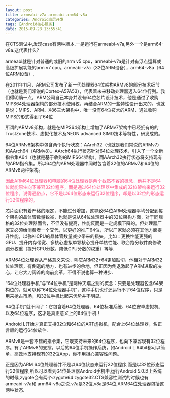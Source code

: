 ```yaml
---
layout: post
title: armeabi-v7a armeabi arm64-v8a
categories: Android底层开发
tags: [Android核心服务]
date: 2015-09-28 13:55:41
---
```


在CTS测试中,发现case有两种版本.一是运行在armeabi-v7a,另外一个是arm64-v8a.这代表什么?

armeabi就是针对普通的或旧的arm v5 cpu，armeabi-v7a是针对有浮点运算或高级扩展功能的arm v7 cpu。armeabi-v7a（32位ARM设备），arm64-v8a（64位ARM设备）.

<!--more-->

在2011年11月，ARM公司发布了新一代处理器64位架构ARMv8的部分技术细节（也就是我们常说的Cortex-A57A53），代表着未来移动处理器迈入64位行列。我们得明确一点，ARM公司自己本身并没有64位芯片设计技术，他是通过了收购MIPS64处理器架构的部分技术使用权，再结合ARM的一些特性设计出来的。也就是说：MIPS、ARM、X86三大架构中，唯一没有64位技术的ARM，通过收购MIPS的形式得到了64位

所谓的ARMv8架构，就是在MIPS64架构上增加了ARMv7架构中已经拥有的的TrustZone技术、虚拟化技术及NEON advanced SIMD技术等特性，研发成的。



64位ARMv8架构中包含两个执行状态：AArch32（也就是我们常说的ARMv7）和AArch64（ARMv8）。AArch64执行状态针对64位处理技术，引入了一个全新指令集A64（也就是基于收购的MIPS64架构），而AArch32执行状态将支持现有的ARM指令集。所以64位的ARM处理器中同时包含着32位的ARMv7和64位的ARMv8两种架构。

<font color="#ff5588">因此ARM64位处理器和电脑的64位处理器是两个截然不容的概念，他并不是64位就能原生向下兼容32位程序，而是通过64位处理器中集成的32位架构来运行32位程序。说得通俗点，它不是以64位形态来运行32位程序，却是以32位的形态运行32位程序的。</font>

芯片面积有着严格的限定，不能过分增加，这导致64位ARM处理器平均分配到每个架构的晶体管数量锐减，也就是说从64位处理器中的32位架构方面，对于同规格的32位处理器而言，不但没有提高，性能反而是一定规模下降的。但处理器厂家又必须给消费者一个交代，以更好的推广64位，所以厂家就必须在其他方面提升性能，以弥补CPU的晶体管数量减少带来的损失。比如：更换性能更强的GPU、提升内存带宽、多核心虚拟单颗核心提升单核性能、联合跑分软件商修改跑分权重（提升GPU分数，降低CPU分数的权重）等等.

ARM64位处理器从严格意义来说，叫它ARM32+64更加贴切，他相对于ARM32位处理器，有倒退的地方，也有进步的余地，但正因为倒退激起了ARM进取的决心，让它大刀阔斧的向前变革，不得不说也算一种进步.



  “64位处理器手机”与“64位手机”是两种天壤之别的概念：只要是处理器包含64架构位的，就可以称“64位处理器手机”，这种手机也许还运行不了64位程序，只是用来抢占市场，和32位手机比起来优势并不明显。

64位手机”就不同了：它包含着64位处理器、64位标准系统、64位安卓虚拟机、以及64位程序，这才是真正意义上的64位手机！

Android L开始才真正支持32位和64位的ART虚拟机，配合上64位处理器，名正言顺的运行64位软件.

ARMv8是一套不错的指令集，它既支持未来的64位程序，也向下兼容现有32位程序。有了ARMv8的支撑，以后的64位手机操作系统，如Android L 64bit都可以简单、高效地支持现有的32位App，你不用担心兼容性问题。


正是因为ARM 64位处理器并不是以64位状态来运行32位程序,而是以32位形态运行32位程序,所以可以看到64位处理器Android手机中,运行Android 5.0以上系统的时候,zygote会有两个:zygote64 zygote32.CTS兼容性测试的时候也有armeabi-v7a和 arm64-v8a之说.v7a是32位,v8a是64位,ARM64位处理器包括这两种状态.



